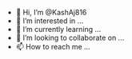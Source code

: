- 👋 Hi, I’m @KashAj816
- 👀 I’m interested in ...
- 🌱 I’m currently learning ...
- 💞️ I’m looking to collaborate on ...
- 📫 How to reach me ...

<!---
KashAj816/KashAj816 is a ✨ special ✨ repository because its `README.md` (this file) appears on your GitHub profile.
You can click the Preview
 link to take a look at your changes.
--->
